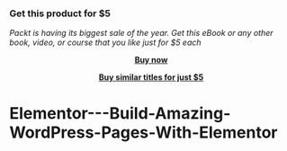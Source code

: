 
### Get this product for $5

<i>Packt is having its biggest sale of the year. Get this eBook or any other book, video, or course that you like just for $5 each</i>


<b><p align='center'>[Buy now](https://packt.link/9781800569317)</p></b>


<b><p align='center'>[Buy similar titles for just $5](https://subscription.packtpub.com/search)</p></b>


# Elementor---Build-Amazing-WordPress-Pages-With-Elementor